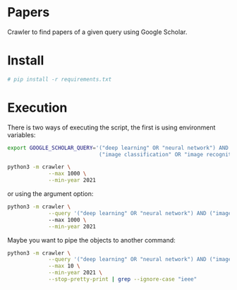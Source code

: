 # Papers
Crawler to find papers of a given query using Google Scholar.

# Install
```bash
# pip install -r requirements.txt
```

# Execution
There is two ways of executing the script, the first is using environment variables:
```bash
export GOOGLE_SCHOLAR_QUERY='("deep learning" OR "neural network") AND \
                             ("image classification" OR "image recognition")'

python3 -m crawler \
             --max 1000 \
             --min-year 2021
```
or using the argument option:
```bash
python3 -m crawler \
             --query '("deep learning" OR "neural network") AND ("image classification" OR "image recognition")'
             --max 1000 \
             --min-year 2021
```
Maybe you want to pipe the objects to another command:
```bash
python3 -m crawler \
             --query '("deep learning" OR "neural network") AND ("image classification" OR "image recognition")' \
             --max 10 \
             --min-year 2021 \
             --stop-pretty-print | grep --ignore-case "ieee"
```
